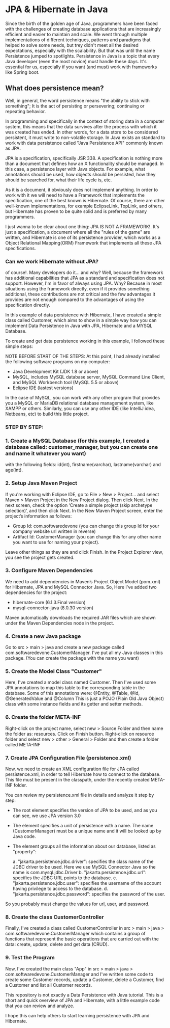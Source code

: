 # JPA & Hibernate in Java

Since the birth of the golden age of Java, programmers have been faced with the challenges of creating database applications that are increasingly efficient and easier to maintain and scale. We went through multiple implementations of different techniques, patterns and paradigms that helped to solve some needs, but trey didn't meet all the desired expectations, especially with the scalability. But that was until the name Persistence jumped to spotlights.
Persistence in Java is a topic that every Java developer (even the most novice) must handle these days. It's essential for us, especially if you want (and must) work with frameworks like Spring boot.

## What does persistence mean?

Well, in general, the word persistence means "the ability to stick with something"; It is the act of persisting or persevering; continuing or repeating behavior.

In programming and specifically in the context of storing data in a computer system, this means that the data survives after the process with which it was created has ended. In other words, for a data store to be considered persistent, it must write to non-volatile storage.
In Java exists an standard to work with data persistence called "Java Persistence API" commonly known as JPA. 

JPA is a specification, specifically JSR 338. A specification is nothing more than a document that defines how an X functionality should be managed. In this case, a persistence layer with Java objects. For example, what annotations should be used, how objects should be persisted, how they should be searched for, what their life cycle is, etc. 

As it is a document, it obviously does not implement anything. In order to work with it we will need to have a Framework that implements the specification, one of the best known is Hibernate. Of course, there are other well-known implementations, for example EclipseLink, TopLink, and others, but Hibernate has proven to be quite solid and is preferred by many programmers.

I just wanna to be clear about one thing: JPA IS NOT A FRAMEWORK!. 
It's just a specification, a document where all the "rules of the game" are written, and Hibernate is one of its persistence provider, which works as a Object Relational Mapping(ORM) Framework that implements all these JPA specifications.

### Can we work Hibernate without JPA?

of course!. Many developers do it... and why? Well, because the framework has additional capabilities that JPA as a standard and specification does not support.
However, I'm in favor of always using JPA. Why? Because in most situations using the framework directly, even if it provides something additional, these contributions are not critical and the few advantages it provides are not enough compared to the advantages of using the specification directly.

In this example of data persistence with Hibernate, I have created a simple class called Customer, which aims to show in a simple way how you can implement Data Persistence in Java with JPA, Hibernate and a MYSQL Database.

To create and get data persistence working in this example, I followed these simple steps:

NOTE BEFORE START OF THE STEPS: At this point, I had already installed the following software programs on my computer:
- Java Development Kit (JDK 1.8 or above)
- MySQL, includes MySQL database server, MySQL Command Line Client, and MySQL Workbench tool (MySQL 5.5 or above)
- Eclipse IDE (lastest versions)

In the case of MySQL, you can work with any other program that provides you a MySQL or MariaDB relational database management system, like XAMPP or others.
Similarly, you can use any other IDE (like IntelliJ idea, Netbeans, etc) to build this little project.

### STEP BY STEP:

### 1. Create a MySQL Database (for this example, I created a database called: customer_manager, but you can create one and name it whatever you want)
with the following fields: id(int), firstname(varchar), lastname(varchar) and age(int).

### 2. Setup Java Maven Project

If you're working with Eclipse IDE, go to File > New > Project… and select Maven > Maven Project in the New Project dialog. Then click Next.
In the next screen, check the option ‘Create a simple project (skip archetype selection)’, and then click Next.
In the New Maven Project screen, enter the project’s information as follows:

- Group Id: com.softwaredevone (you can change this group Id for your company website url written in reverse)
- Artifact Id: CustomerManager (you can change this for any other name you want to use for naming your project).

Leave other things as they are and click Finish. In the Project Explorer view, you see the project gets created.

### 3. Configure Maven Dependencies

We need to add dependencies in Maven’s Project Object Model (pom.xml) for Hibernate, JPA and MySQL Connector Java.
So, Here I've added two dependencies for the project: 
- hibernate-core (6.1.3.Final version)
- mysql-connector-java (8.0.30 version) 

Maven automatically downloads the required JAR files which are shown under the Maven Dependencies node in the project.

### 4. Create a new Java package 

Go to src > main > java and create a new package called com.softwaredevone.CustomerManager. I've put all my Java classes in this package.
(You can create the package with the name you want)

### 5. Create the Model Class "Customer"

Here, I've created a model class named Customer. Then I've used some JPA annotations to map this table to the corresponding table in the database.
Some of this annotations were: @Entity, @Table, @Id, @GeneratedValue and @Column 
This is just a POJO (Plain Old Java Object) class with some instance fields and its getter and setter methods.

### 6. Create the folder META-INF

Right-click on the project name, select new > Source Folder and then name the folder as: resources. Click on Finish button.
Right-click on resource folder and select new > other > General > Folder and then create a folder called META-INF 

### 7. Create JPA Configuration File (persistence.xml)

Now, we need to create an XML configuration file for JPA called persistence.xml, in order to tell Hibernate how to connect to the database. This file must be present in the classpath, under the recently created META-INF folder.

You can review my persistence.xml file in details and analyze it step by step:

- The root element <persistence> specifies the version of JPA to be used, and as you can see, we use JPA version 3.0

- The element <persistence-unit> specifies a unit of persistence with a name. The name (CustomerManager) must be a unique name and it will be looked up by Java code.

- The <properties> element groups all the information about our database, listed as "property":

	a. "jakarta.persistence.jdbc.driver": specifies the class name of the JDBC driver to be used. Here we use MySQL Connector Java so the name is com.mysql.jdbc.Driver
	b. "jakarta.persistence.jdbc.url": specifies the JDBC URL points to the database.
	c. "jakarta.persistence.jdbc.user": specifies the username of the account having privilege to access to the database.
	d. "jakarta.persistence.jdbc.password": specifies the password of the user.

So you probably must change the values ​​for url, user, and password.

### 8. Create the class CustomerController

Finally, I've created a class called CustomerController in src > main > java > com.softwaredevone.CustomerManager which contains a group of functions that represent the basic operations that are carried out with the data: create, update, delete and get data (CRUD).

### 9. Test the Program

Now, I've created the main class "App" in src > main > java > com.softwaredevone.CustomerManager and I've written some code to create some Customer records, update a Customer, delete a Customer, find a Customer and list all Customer records.

This repository is not exactly a Data Persistence with Java tutorial. This is a short and quick overview of JPA and Hibernate, with a little example code that you can review and analyze.

I hope this can help others to start learning persistence with JPA and Hibernate.
